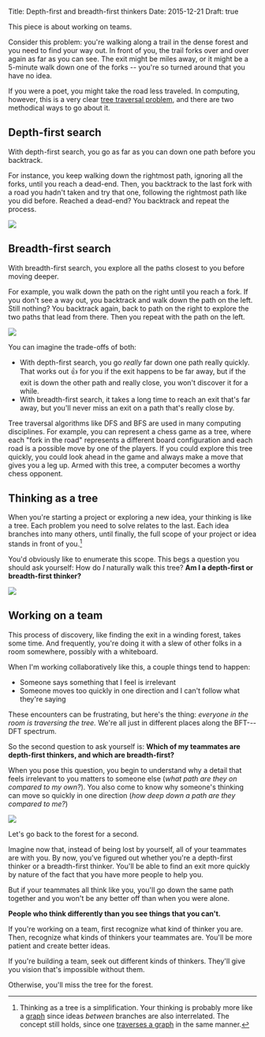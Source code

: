 Title: Depth-first and breadth-first thinkers
Date: 2015-12-21
Draft: true

This piece is about working on teams.

Consider this problem: you're walking along a trail in the dense forest and you need to find your way out. In front of you, the trail forks over and over again as far as you can see. The exit might be miles away, or it might be a 5-minute walk down one of the forks -- you're so turned around that you have no idea.

If you were a poet, you might take the road less traveled. In computing, however, this is a very clear [tree traversal problem](https://en.wikipedia.org/wiki/Tree_traversal), and there are two methodical ways to go about it.

## Depth-first search

With depth-first search, you go as far as you can down one path before you backtrack.

For instance, you keep walking down the rightmost path, ignoring all the forks, until you reach a dead-end. Then, you backtrack to the last fork with a road you hadn't taken and try that one, following the rightmost path like you did before. Reached a dead-end? You backtrack and repeat the process. 

![](/img/dfs.png)

## Breadth-first search

With breadth-first search, you explore all the paths closest to you before moving deeper.

For example, you walk down the path on the right until you reach a fork. If you don't see a way out, you backtrack and walk down the path on the left. Still nothing? You backtrack again, back to path on the right to explore the two paths that lead from there. Then you repeat with the path on the left.

![](/img/bfs.png)

You can imagine the trade-offs of both: 

* With depth-first search, you go *really* far down one path really quickly. That works out :thumbsup: for you if the exit happens to be far away, but if the exit is down the other path and really close, you won't discover it for a while.
* With breadth-first search, it takes a long time to reach an exit that's far away, but you'll never miss an exit on a path that's really close by.

Tree traversal algorithms like DFS and BFS are used in many computing disciplines. For example, you can represent a chess game as a tree, where each "fork in the road" represents a different board configuration and each road is a possible move by one of the players. If you could explore this tree quickly, you could look ahead in the game and always make a move that gives you a leg up. Armed with this tree, a computer becomes a worthy chess opponent. 

## Thinking as a tree

When you're starting a project or exploring a new idea, your thinking is like a tree. Each problem you need to solve relates to the last. Each idea branches into many others, until finally, the full scope of your project or idea stands in front of you.[^1]

You'd obviously like to enumerate this scope. This begs a question you should ask yourself: How do *I* naturally walk this tree? **Am I a depth-first or breadth-first thinker?**

![](/img/thinking_as_a_tree.png)

## Working on a team

This process of discovery, like finding the exit in a winding forest, takes some time. And frequently, you're doing it with a slew of other folks in a room somewhere, possibly with a whiteboard.

When I'm working collaboratively like this, a couple things tend to happen:

* Someone says something that I feel is irrelevant
* Someone moves too quickly in one direction and I can't follow what they're saying

These encounters can be frustrating, but here's the thing: *everyone in the room is traversing the tree.* We're all just in different places along the BFT---DFT spectrum.

So the second question to ask yourself is: **Which of my teammates are depth-first thinkers, and which are breadth-first?**

When you pose this question, you begin to understand why a detail that feels irrelevant to you matters to someone else (*what path are they on compared to my own?*). You also come to know why someone's thinking can move so quickly in one direction (*how deep down a path are they compared to me?*)

![](/img/working_with_a_tree_team.png)

Let's go back to the forest for a second. 

Imagine now that, instead of being lost by yourself, all of your teammates are with you. By now, you've figured out whether you're a depth-first thinker or a breadth-first thinker. You'll be able to find an exit more quickly by nature of the fact that you have more people to help you.

But if your teammates all think like you, you'll go down the same path together and you won't be any better off than when you were alone.

**People who think differently than you see things that you can't.**

If you're working on a team, first recognize what kind of thinker you are. Then, recognize what kinds of thinkers your teammates are. You'll be more patient and create better ideas.

If you're building a team, seek out different kinds of thinkers. They'll give you vision that's impossible without them.

Otherwise, you'll miss the tree for the forest.

[^1]: Thinking as a tree is a simplification. Your thinking is probably more like a [graph](https://en.wikipedia.org/wiki/Graph_\(mathematics\)) since ideas *between* branches are also interrelated. The concept still holds, since one [traverses a graph](https://en.wikipedia.org/wiki/Graph_traversal) in the same manner.
